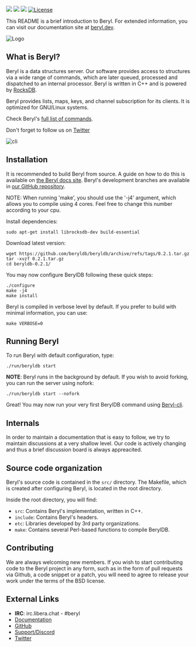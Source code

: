
<a target="_blank" href="https://twitter.com/beryldb"><img src="https://img.shields.io/twitter/url/https/twitter.com/cloudposse.svg?style=social&label=Follow%20%40beryldb"></a>
<a target="_blank" href="https://github.com/beryldb/beryldb/actions"><img src="https://github.com/beryldb/beryldb/workflows/Linux%20build/badge.svg?4"></a>
<a target="_blank" href="https://github.com/beryldb/beryldb/pulse" alt="Activity"> <img src="https://img.shields.io/github/commit-activity/m/beryldb/beryldb?5" /></a>
[![License](https://img.shields.io/badge/License-BSD%203--Clause-blue.svg)](https://opensource.org/licenses/BSD-3-Clause)
<br>


This README is a brief introduction to Beryl. For extended information, you
can visit our documentation site at [beryl.dev](https://docs.beryl.dev/).

![Logo](https://docs.beryl.dev/img/smaller.png??)

## What is Beryl?

Beryl is a data structures server. Our software provides access to structures via a 
wide range of commands, which are later queued, processed and dispatched to an 
internal processor. Beryl is written in C++ and is powered by [RocksDB](https://github.com/facebook/rocksdb).

Beryl provides lists, maps, keys, and channel subscription for its clients. It is
optimized for GNU/Linux systems.

Check Beryl's [full list of commands](https://docs.beryl.dev/server/commands/).

Don't forget to follow us on [Twitter](https://twitter.com/beryldb)

![cli](https://docs.beryl.dev/img/render.gif??)

## Installation

It is recommended to build Beryl from source. A guide on how to do this is available on [the Beryl docs site](https://docs.beryl.dev/server/installation/).
Beryl's development branches are available in [our GitHub repository](https://github.com/beryldb/beryldb).

NOTE: When running 'make', you should use the '-j4' argument, which allows you to compile 
using 4 cores. Feel free to change this number according to your cpu.

Install dependencies:

```
sudo apt-get install librocksdb-dev build-essential
```

Download latest version:

```
wget https://github.com/beryldb/beryldb/archive/refs/tags/0.2.1.tar.gz
tar -xvzf 0.2.1.tar.gz
cd beryldb-0.2.1/
```

You may now configure BerylDB following these quick steps: 

```
./configure
make -j4 
make install
```

Beryl is compiled in verbose level by default. If you prefer to build with minimal
information, you can use:

```
make VERBOSE=0
```

## Running Beryl

To run Beryl with default configuration, type:

```
./run/beryldb start
```

**NOTE**: Beryl runs in the background by default. If you wish to avoid
forking, you can run the server using nofork:

```
./run/beryldb start --nofork
```

Great! You may now run your very first BerylDB command using
[Beryl-cli](https://github.com/beryldb/beryldb-cli).

## Internals

In order to maintain a documentation that is easy to follow, we try to maintain 
discussions at a very shallow level. Our code is actively changing and thus
a brief discussion board is always appreacited.

## Source code organization

Beryl's source code is contained in the `src/` directory. The Makefile, which is
created after configuring Beryl, is located in the root directory.

Inside the root directory, you will find:

* `src`: Contains Beryl's implementation, written in C++.
* `include`: Contains Beryl's headers.
* `etc`: Libraries developed by 3rd party organizations.
* `make`: Contains several Perl-based functions to compile BerylDB.

## Contributing

We are always welcoming new members. If you wish to start contributing code to the 
Beryl project in any form, such as in the form of pull requests via Github, 
a code snippet or a patch, you will need to agree to release your work under the terms of the
BSD license.

## External Links

* **IRC**: irc.libera.chat - #beryl
* [Documentation](https://docs.beryl.dev)
* [GitHub](https://github.com/beryldb/beryldb)
* [Support/Discord](https://discord.gg/sqsXVYuGrX)
* [Twitter](https://twitter.com/beryldb)


